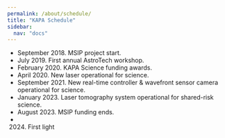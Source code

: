 ```yaml
---
permalink: /about/schedule/
title: "KAPA Schedule"
sidebar:
  nav: "docs"
---
```


* September 2018. MSIP project start.
* July 2019. First annual AstroTech workshop.
* February 2020. KAPA Science funding awards.
* April 2020. New laser operational for science.
* September 2021. New real-time controller & wavefront sensor camera operational for science.
* January 2023. Laser tomography system operational for shared-risk science.
* August 2023. MSIP funding ends.
* 2024. First light

